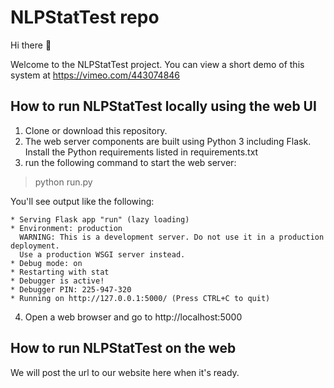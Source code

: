 # NLPStatTest repo

Hi there 👋

Welcome to the NLPStatTest project. You can view a short demo of this system at https://vimeo.com/443074846

## How to run NLPStatTest locally using the web UI
1. Clone or download this repository.
2. The web server components are built using Python 3 including Flask. Install the Python requirements listed in requirements.txt
3. run the following command to start the web server:
> python run.py

You'll see output like the following:
>  
```
* Serving Flask app "run" (lazy loading)
* Environment: production
  WARNING: This is a development server. Do not use it in a production deployment.
  Use a production WSGI server instead.
* Debug mode: on
* Restarting with stat
* Debugger is active!
* Debugger PIN: 225-947-320
* Running on http://127.0.0.1:5000/ (Press CTRL+C to quit)
```
4. Open a web browser and go to http://localhost:5000


## How to run NLPStatTest on the web
We will post the url to our website here when it's ready.
<!--
**nlp-stat-test/nlp-stat-test** is a ✨ _special_ ✨ repository because its `README.md` (this file) appears on your GitHub profile.

Here are some ideas to get you started:

- 🔭 I’m currently working on ...
- 🌱 I’m currently learning ...
- 👯 I’m looking to collaborate on ...
- 🤔 I’m looking for help with ...
- 💬 Ask me about ...
- 📫 How to reach me: ...
- 😄 Pronouns: ...
- ⚡ Fun fact: ...
-->
